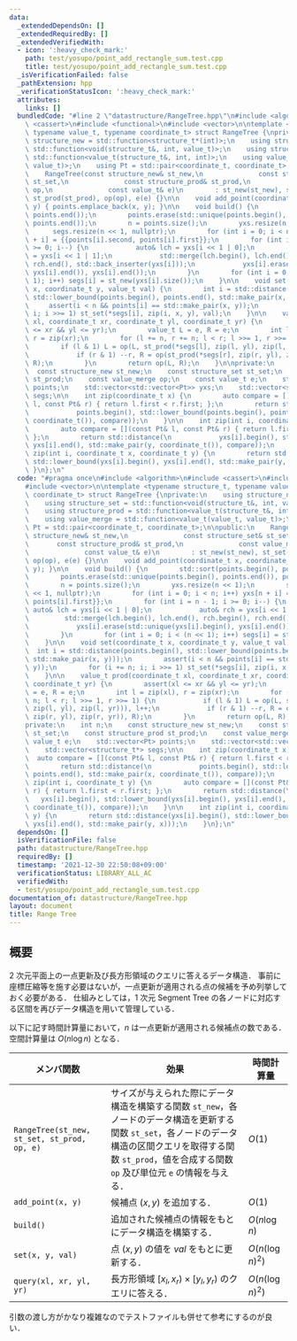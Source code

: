 ```yaml
---
data:
  _extendedDependsOn: []
  _extendedRequiredBy: []
  _extendedVerifiedWith:
  - icon: ':heavy_check_mark:'
    path: test/yosupo/point_add_rectangle_sum.test.cpp
    title: test/yosupo/point_add_rectangle_sum.test.cpp
  _isVerificationFailed: false
  _pathExtension: hpp
  _verificationStatusIcon: ':heavy_check_mark:'
  attributes:
    links: []
  bundledCode: "#line 2 \"datastructure/RangeTree.hpp\"\n#include <algorithm>\n#include\
    \ <cassert>\n#include <functional>\n#include <vector>\n\ntemplate <typename structure_t,\
    \ typename value_t, typename coordinate_t> struct RangeTree {\nprivate:\n    using\
    \ structure_new = std::function<structure_t*(int)>;\n    using structure_set =\
    \ std::function<void(structure_t&, int, value_t)>;\n    using structure_prod =\
    \ std::function<value_t(structure_t&, int, int)>;\n    using value_merge = std::function<value_t(value_t,\
    \ value_t)>;\n    using Pt = std::pair<coordinate_t, coordinate_t>;\n\npublic:\n\
    \    RangeTree(const structure_new& st_new,\n              const structure_set&\
    \ st_set,\n              const structure_prod& st_prod,\n              const value_merge&\
    \ op,\n              const value_t& e)\n        : st_new(st_new), st_set(st_set),\
    \ st_prod(st_prod), op(op), e(e) {}\n\n    void add_point(coordinate_t x, coordinate_t\
    \ y) { points.emplace_back(x, y); }\n\n    void build() {\n        std::sort(points.begin(),\
    \ points.end());\n        points.erase(std::unique(points.begin(), points.end()),\
    \ points.end());\n        n = points.size();\n        yxs.resize(n << 1);\n  \
    \      segs.resize(n << 1, nullptr);\n        for (int i = 0; i < n; i++) yxs[n\
    \ + i] = {{points[i].second, points[i].first}};\n        for (int i = n - 1; i\
    \ >= 0; i--) {\n            auto& lch = yxs[i << 1 | 0];\n            auto& rch\
    \ = yxs[i << 1 | 1];\n            std::merge(lch.begin(), lch.end(), rch.begin(),\
    \ rch.end(), std::back_inserter(yxs[i]));\n            yxs[i].erase(std::unique(yxs[i].begin(),\
    \ yxs[i].end()), yxs[i].end());\n        }\n        for (int i = 0; i < (n <<\
    \ 1); i++) segs[i] = st_new(yxs[i].size());\n    }\n\n    void set(coordinate_t\
    \ x, coordinate_t y, value_t val) {\n        int i = std::distance(points.begin(),\
    \ std::lower_bound(points.begin(), points.end(), std::make_pair(x, y)));\n   \
    \     assert(i < n && points[i] == std::make_pair(x, y));\n        for (i += n;\
    \ i; i >>= 1) st_set(*segs[i], zip(i, x, y), val);\n    }\n\n    value_t prod(coordinate_t\
    \ xl, coordinate_t xr, coordinate_t yl, coordinate_t yr) {\n        assert(xl\
    \ <= xr && yl <= yr);\n        value_t L = e, R = e;\n        int l = zip(xl),\
    \ r = zip(xr);\n        for (l += n, r += n; l < r; l >>= 1, r >>= 1) {\n    \
    \        if (l & 1) L = op(L, st_prod(*segs[l], zip(l, yl), zip(l, yr))), l++;\n\
    \            if (r & 1) --r, R = op(st_prod(*segs[r], zip(r, yl), zip(r, yr)),\
    \ R);\n        }\n        return op(L, R);\n    }\n\nprivate:\n    int n;\n  \
    \  const structure_new st_new;\n    const structure_set st_set;\n    const structure_prod\
    \ st_prod;\n    const value_merge op;\n    const value_t e;\n    std::vector<Pt>\
    \ points;\n    std::vector<std::vector<Pt>> yxs;\n    std::vector<structure_t*>\
    \ segs;\n\n    int zip(coordinate_t x) {\n        auto compare = [](const Pt&\
    \ l, const Pt& r) { return l.first < r.first; };\n        return std::distance(\n\
    \            points.begin(), std::lower_bound(points.begin(), points.end(), std::make_pair(x,\
    \ coordinate_t()), compare));\n    }\n\n    int zip(int i, coordinate_t y) {\n\
    \        auto compare = [](const Pt& l, const Pt& r) { return l.first < r.first;\
    \ };\n        return std::distance(\n            yxs[i].begin(), std::lower_bound(yxs[i].begin(),\
    \ yxs[i].end(), std::make_pair(y, coordinate_t()), compare));\n    }\n\n    int\
    \ zip(int i, coordinate_t x, coordinate_t y) {\n        return std::distance(yxs[i].begin(),\
    \ std::lower_bound(yxs[i].begin(), yxs[i].end(), std::make_pair(y, x)));\n   \
    \ }\n};\n"
  code: "#pragma once\n#include <algorithm>\n#include <cassert>\n#include <functional>\n\
    #include <vector>\n\ntemplate <typename structure_t, typename value_t, typename\
    \ coordinate_t> struct RangeTree {\nprivate:\n    using structure_new = std::function<structure_t*(int)>;\n\
    \    using structure_set = std::function<void(structure_t&, int, value_t)>;\n\
    \    using structure_prod = std::function<value_t(structure_t&, int, int)>;\n\
    \    using value_merge = std::function<value_t(value_t, value_t)>;\n    using\
    \ Pt = std::pair<coordinate_t, coordinate_t>;\n\npublic:\n    RangeTree(const\
    \ structure_new& st_new,\n              const structure_set& st_set,\n       \
    \       const structure_prod& st_prod,\n              const value_merge& op,\n\
    \              const value_t& e)\n        : st_new(st_new), st_set(st_set), st_prod(st_prod),\
    \ op(op), e(e) {}\n\n    void add_point(coordinate_t x, coordinate_t y) { points.emplace_back(x,\
    \ y); }\n\n    void build() {\n        std::sort(points.begin(), points.end());\n\
    \        points.erase(std::unique(points.begin(), points.end()), points.end());\n\
    \        n = points.size();\n        yxs.resize(n << 1);\n        segs.resize(n\
    \ << 1, nullptr);\n        for (int i = 0; i < n; i++) yxs[n + i] = {{points[i].second,\
    \ points[i].first}};\n        for (int i = n - 1; i >= 0; i--) {\n           \
    \ auto& lch = yxs[i << 1 | 0];\n            auto& rch = yxs[i << 1 | 1];\n   \
    \         std::merge(lch.begin(), lch.end(), rch.begin(), rch.end(), std::back_inserter(yxs[i]));\n\
    \            yxs[i].erase(std::unique(yxs[i].begin(), yxs[i].end()), yxs[i].end());\n\
    \        }\n        for (int i = 0; i < (n << 1); i++) segs[i] = st_new(yxs[i].size());\n\
    \    }\n\n    void set(coordinate_t x, coordinate_t y, value_t val) {\n      \
    \  int i = std::distance(points.begin(), std::lower_bound(points.begin(), points.end(),\
    \ std::make_pair(x, y)));\n        assert(i < n && points[i] == std::make_pair(x,\
    \ y));\n        for (i += n; i; i >>= 1) st_set(*segs[i], zip(i, x, y), val);\n\
    \    }\n\n    value_t prod(coordinate_t xl, coordinate_t xr, coordinate_t yl,\
    \ coordinate_t yr) {\n        assert(xl <= xr && yl <= yr);\n        value_t L\
    \ = e, R = e;\n        int l = zip(xl), r = zip(xr);\n        for (l += n, r +=\
    \ n; l < r; l >>= 1, r >>= 1) {\n            if (l & 1) L = op(L, st_prod(*segs[l],\
    \ zip(l, yl), zip(l, yr))), l++;\n            if (r & 1) --r, R = op(st_prod(*segs[r],\
    \ zip(r, yl), zip(r, yr)), R);\n        }\n        return op(L, R);\n    }\n\n\
    private:\n    int n;\n    const structure_new st_new;\n    const structure_set\
    \ st_set;\n    const structure_prod st_prod;\n    const value_merge op;\n    const\
    \ value_t e;\n    std::vector<Pt> points;\n    std::vector<std::vector<Pt>> yxs;\n\
    \    std::vector<structure_t*> segs;\n\n    int zip(coordinate_t x) {\n      \
    \  auto compare = [](const Pt& l, const Pt& r) { return l.first < r.first; };\n\
    \        return std::distance(\n            points.begin(), std::lower_bound(points.begin(),\
    \ points.end(), std::make_pair(x, coordinate_t()), compare));\n    }\n\n    int\
    \ zip(int i, coordinate_t y) {\n        auto compare = [](const Pt& l, const Pt&\
    \ r) { return l.first < r.first; };\n        return std::distance(\n         \
    \   yxs[i].begin(), std::lower_bound(yxs[i].begin(), yxs[i].end(), std::make_pair(y,\
    \ coordinate_t()), compare));\n    }\n\n    int zip(int i, coordinate_t x, coordinate_t\
    \ y) {\n        return std::distance(yxs[i].begin(), std::lower_bound(yxs[i].begin(),\
    \ yxs[i].end(), std::make_pair(y, x)));\n    }\n};\n"
  dependsOn: []
  isVerificationFile: false
  path: datastructure/RangeTree.hpp
  requiredBy: []
  timestamp: '2021-12-30 22:50:08+09:00'
  verificationStatus: LIBRARY_ALL_AC
  verifiedWith:
  - test/yosupo/point_add_rectangle_sum.test.cpp
documentation_of: datastructure/RangeTree.hpp
layout: document
title: Range Tree
---
```


## 概要
2 次元平面上の一点更新及び長方形領域のクエリに答えるデータ構造．
事前に座標圧縮等を施す必要はないが，一点更新が適用される点の候補を予め列挙しておく必要がある．
仕組みとしては，1 次元 Segment Tree の各ノードに対応する区間を再びデータ構造を用いて管理している．

以下に記す時間計算量において，$n$ は一点更新が適用される候補点の数である．空間計算量は $O(n \log n)$ となる．

| メンバ関数                                  | 効果                                                                                                                                                                                                                  | 時間計算量       |
| ------------------------------------------- | --------------------------------------------------------------------------------------------------------------------------------------------------------------------------------------------------------------------- | ---------------- |
| `RangeTree(st_new, st_set, st_prod, op, e)` | サイズが与えられた際にデータ構造を構築する関数 `st_new`，各ノードのデータ構造を更新する関数 `st_set`，各ノードのデータ構造の区間クエリを取得する関数 `st_prod`，値を合成する関数 `op` 及び単位元 `e` の情報を与える． | $O(1)$           |
| `add_point(x, y)`                           | 候補点 $(x, y)$ を追加する．                                                                                                                                                                                          | $O(1)$           |
| `build()`                                   | 追加された候補点の情報をもとにデータ構造を構築する．                                                                                                                                                                  | $O(n \log n)$    |
| `set(x, y, val)`                            | 点 $(x, y)$ の値を $val$ をもとに更新する．                                                                                                                                                                           | $O(n(\log n)^2)$ |
| `query(xl, xr, yl, yr)`                     | 長方形領域 $[x_l, x_r) \times [y_l, y_r)$ のクエリに答える．                                                                                                                                                          | $O(n(\log n)^2)$ |

引数の渡し方がかなり複雑なのでテストファイルも併せて参考にするのが良い．
